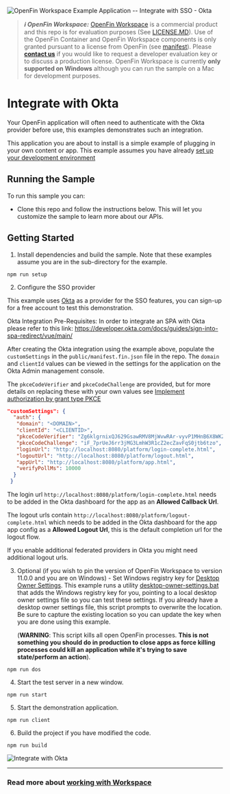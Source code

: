 ![OpenFin Workspace Example Application -- Integrate with SSO - Okta](../../../assets/OpenFin-Workspace-Starter.png)

> **_:information_source: OpenFin Workspace:_** [OpenFin Workspace](https://www.openfin.co/workspace/) is a commercial product and this repo is for evaluation purposes (See [LICENSE.MD](LICENSE.MD)). Use of the OpenFin Container and OpenFin Workspace components is only granted pursuant to a license from OpenFin (see [manifest](public/manifest.fin.json)). Please [**contact us**](https://www.openfin.co/workspace/poc/) if you would like to request a developer evaluation key or to discuss a production license.
> OpenFin Workspace is currently **only supported on Windows** although you can run the sample on a Mac for development purposes.

# Integrate with Okta

Your OpenFin application will often need to authenticate with the Okta provider before use, this examples demonstrates such an integration.

This application you are about to install is a simple example of plugging in your own content or app. This example assumes you have already [set up your development environment](https://developers.openfin.co/of-docs/docs/set-up-your-dev-environment)

## Running the Sample

To run this sample you can:

- Clone this repo and follow the instructions below. This will let you customize the sample to learn more about our APIs.

## Getting Started

1. Install dependencies and build the sample. Note that these examples assume you are in the sub-directory for the example.

```shell
npm run setup
```

2. Configure the SSO provider

This example uses [Okta](https://developer.okta.com/) as a provider for the SSO features, you can sign-up for a free account to test this demonstration.

Okta Integration Pre-Requisites:
In order to integrate an SPA with Okta please refer to this link: <https://developer.okta.com/docs/guides/sign-into-spa-redirect/vue/main/>

After creating the Okta integration using the example above, populate the `customSettings` in the `public/manifest.fin.json` file in the repo. The `domain` and `clientId` values can be viewed in the settings for the application on the Okta Admin management console.

The `pkceCodeVerifier` and `pkceCodeChallenge` are provided, but for more details on replacing these with your own values see [Implement authorization by grant type PKCE](https://developer.okta.com/docs/guides/implement-grant-type/authcodepkce/main/)

```json
"customSettings": {
  "auth": {
   "domain": "<DOMAIN>",
   "clientId": "<CLIENTID>",
   "pkceCodeVerifier": "Zg6klgrnixQJ629GsawRMV8MjWvwRAr-vyvP1MHnB6X8WKZN",
   "pkceCodeChallenge": "iF_7prUeJ6rr3jMG3LmhW3R1cZ2ecZavFqS0jtb6tzo",
   "loginUrl": "http://localhost:8080/platform/login-complete.html",
   "logoutUrl": "http://localhost:8080/platform/logout.html",
   "appUrl": "http://localhost:8080/platform/app.html",
   "verifyPollMs": 10000
  }
 }
```

The login url `http://localhost:8080/platform/login-complete.html` needs to be added in the Okta dashboard for the app as an **Allowed Callback Url**.

The logout urls contain `http://localhost:8080/platform/logout-complete.html` which needs to be added in the Okta dashboard for the app app config as a **Allowed Logout Url**, this is the default completion url for the logout flow.

If you enable additional federated providers in Okta you might need additional logout urls.

3. Optional (if you wish to pin the version of OpenFin Workspace to version 11.0.0 and you are on Windows) - Set Windows registry key for [Desktop Owner Settings](https://developers.openfin.co/docs/desktop-owner-settings).
   This example runs a utility [desktop-owner-settings.bat](../../common/desktop-owner-settings.bat) that adds the Windows registry key for you, pointing to a local desktop owner
   settings file so you can test these settings. If you already have a desktop owner settings file, this script prompts to overwrite the location. Be sure to capture the existing location so you can update the key when you are done using this example.

   (**WARNING**: This script kills all open OpenFin processes. **This is not something you should do in production to close apps as force killing processes could kill an application while it's trying to save state/perform an action**).

```shell
npm run dos
```

4. Start the test server in a new window.

```shell
npm run start
```

5. Start the demonstration application.

```shell
npm run client
```

6. Build the project if you have modified the code.

```shell
npm run build
```

![Integrate with Okta](openfin-integrate-with-sso-okta.gif)

---

### Read more about [working with Workspace](https://developers.openfin.co/of-docs/docs/overview-of-workspace)
